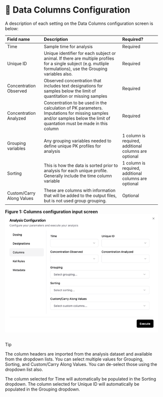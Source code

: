 # 🔵 Data Columns Configuration

A description of each setting on the Data Columns configuration screen is below:

|Field name|Description|Required?|
|:---|:---|:---|
|Time|Sample time for analysis|Required|
|Unique ID|Unique identifier for each subject or animal. If there are multiple profiles for a single subject (e.g. mutliple formulations), use the Grouping variables also.|Required|
|Concentration Observed|Observed concentration that includes text designations for samples below the limit of quantitation or missing samples|Required|
|Concentration Analyzed|Concentration to be used in the calculation of PK parameters. Imputations for missing samples and/or samples below the limit of quantation must be made in this column|Required|
|Grouping variables|Any grouping variables needed to define unique PK profiles for analysis|1 column is required, additional columns are optional|
|Sorting|This is how the data is sorted prior to analysis for each unique profile. Generally include the time column variable|1 column is required, additional columns are optional|
|Custom/Carry Along Values|These are columns with information that will be added to the output files, but is not used group grouping.|Optional|

**Figure 1: Columns configuration input screen**
![Column configuration input](./images/Columns_input.png)

## 
> [!TIP]
> The column headers are imported from the analysis dataset and available from the dropdown lists. You can select multiple values for Grouping, Sorting, and Custom/Carry Along Values. You can de-select those using the dropdown list also. 
>
> The column selected for Time will automatically be populated in the Sorting dropdown. The column selected for Unique ID will automatically be populated in the Grouping dropdown.
